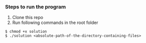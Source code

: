 ### Steps to run the program
1. Clone this repo
2. Run following commands in the root folder
```shell
$ chmod +x solution
$ ./solution <absolute-path-of-the-directory-containing-files>
```
